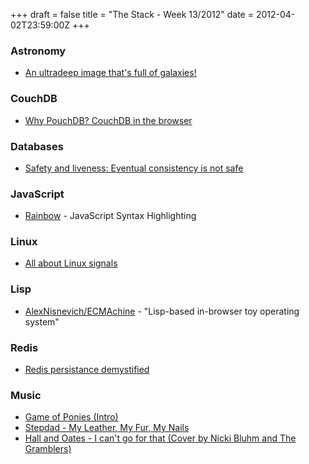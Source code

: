 +++
draft = false
title = "The Stack - Week 13/2012"
date = 2012-04-02T23:59:00Z
+++



### Astronomy

 - [An ultradeep image that's full of galaxies!][imggalaxies]

[imggalaxies]: http://blogs.discovermagazine.com/badastronomy/2012/03/23/an-ultradeep-image-thats-full-galaxies/

### CouchDB

 - [Why PouchDB? CouchDB in the browser][pouchdb]

[pouchdb]: http://arandomurl.com/2012/03/27/pouchdb-is-couchdb-in-the-browser.html

### Databases

 - [Safety and liveness: Eventual consistency is not safe][evcons]

[evcons]: http://www.bailis.org/blog/safety-and-liveness-eventual-consistency-is-not-safe/

### JavaScript

 - [Rainbow][rainbowjs] - JavaScript Syntax Highlighting

[rainbowjs]: http://craig.is/making/rainbows

### Linux

 - [All about Linux signals][linuxsig]

[linuxsig]: http://www.linuxprogrammingblog.com/all-about-linux-signals

### Lisp

 - [AlexNisnevich/ECMAchine][ecmachine] - "Lisp-based in-browser toy operating system"

[ecmachine]:  https://github.com/AlexNisnevich/ECMAchine

### Redis

 - [Redis persistance demystified][redispers]

[redispers]: http://antirez.com/post/redis-persistence-demystified.html


### Music

 - [Game of Ponies (Intro)](https://www.youtube.com/watch?v=sMqz_vc22_g)
 - [Stepdad - My Leather, My Fur, My Nails](https://www.youtube.com/watch?v=H91bEGJYBU4)
 - [Hall and Oates - I can't go for that (Cover by Nicki Bluhm and The Gramblers)](https://www.youtube.com/watch?v=WJiCUdLBxuI)